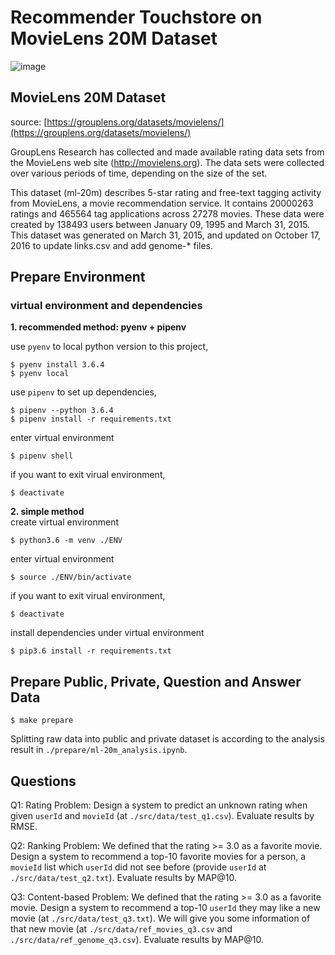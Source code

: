 # Recommender Touchstore on MovieLens 20M Dataset

![image](https://img.shields.io/badge/python-3.6-blue.svg)

## MovieLens 20M Dataset

source: [https://grouplens.org/datasets/movielens/](https://grouplens.org/datasets/movielens/)

GroupLens Research has collected and made available rating data sets from the MovieLens web site (http://movielens.org). The data sets were collected over various periods of time, depending on the size of the set.

This dataset (ml-20m) describes 5-star rating and free-text tagging activity from MovieLens, a movie recommendation service. It contains 20000263 ratings and 465564 tag applications across 27278 movies. These data were created by 138493 users between January 09, 1995 and March 31, 2015. This dataset was generated on March 31, 2015, and updated on October 17, 2016 to update links.csv and add genome-* files.

## Prepare Environment

### virtual environment and dependencies

**1. recommended method: pyenv + pipenv**  

use `pyenv` to local python version to this project,

```
$ pyenv install 3.6.4
$ pyenv local
```

use `pipenv` to set up dependencies,

```
$ pipenv --python 3.6.4
$ pipenv install -r requirements.txt
```

enter virtual environment

```
$ pipenv shell
```

if you want to exit virual environment,

```
$ deactivate
```

**2. simple method**  
create virtual environment

```
$ python3.6 -m venv ./ENV
```

enter virtual environment

```
$ source ./ENV/bin/activate
```

if you want to exit virual environment,

```
$ deactivate
```

install dependencies under virtual environment

```
$ pip3.6 install -r requirements.txt
```

## Prepare Public, Private, Question and Answer Data

```
$ make prepare
```

Splitting raw data into public and private dataset is according to the analysis result in `./prepare/ml-20m_analysis.ipynb`.

## Questions

Q1: Rating Problem: Design a system to predict an unknown rating when given `userId` and `movieId` (at `./src/data/test_q1.csv`). Evaluate results by RMSE.  
  
Q2: Ranking Problem: We defined that the rating >= 3.0 as a favorite movie. Design a system to recommend a top-10 favorite movies for a person, a `movieId` list which `userId` did not see before (provide `userId` at `./src/data/test_q2.txt`). Evaluate results by MAP@10.  
  
Q3: Content-based Problem: We defined that the rating >= 3.0 as a favorite movie. Design a system to recommend a top-10 `userId` they may like a new movie (at `./src/data/test_q3.txt`). We will give you some information of that new movie (at `./src/data/ref_movies_q3.csv` and `./src/data/ref_genome_q3.csv`). Evaluate results by MAP@10.  
